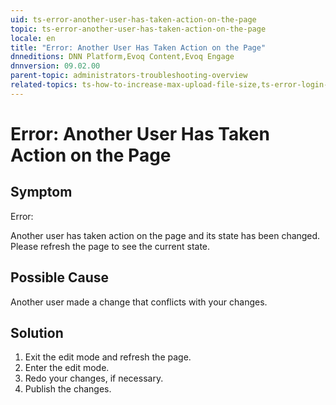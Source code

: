 ```yaml
---
uid: ts-error-another-user-has-taken-action-on-the-page
topic: ts-error-another-user-has-taken-action-on-the-page
locale: en
title: "Error: Another User Has Taken Action on the Page"
dnneditions: DNN Platform,Evoq Content,Evoq Engage
dnnversion: 09.02.00
parent-topic: administrators-troubleshooting-overview
related-topics: ts-how-to-increase-max-upload-file-size,ts-error-login-ip-filtering-is-currently-disabled,ts-error-unknown-server-tag-DNNComboBox,ts-error-could-not-load-awssdk,ts-error-sql-timeout,ts-error-argumentnullexception-after-move-upgrade,ts-install-missing-resources,ts-mixed-content-ssl,ts-broken-profile-image,ts-page-remains-in-draft,ts-unable-to-remove-page-redirect-urls,ts-site-theme-not-loading,ts-incomplete-content-localization,ts-missing-persona-bar
---
```


# Error: Another User Has Taken Action on the Page

## Symptom

Error:

Another user has taken action on the page and its state has been changed. Please refresh the page to see the current state.

## Possible Cause

Another user made a change that conflicts with your changes.

## Solution

1.  Exit the edit mode and refresh the page.
2.  Enter the edit mode.
3.  Redo your changes, if necessary.
4.  Publish the changes.